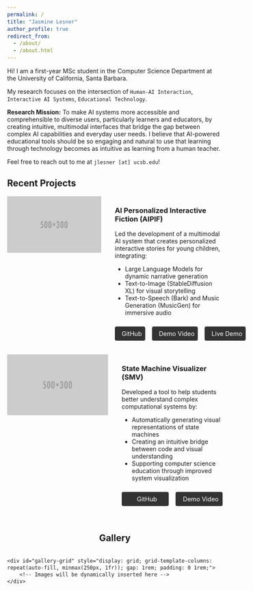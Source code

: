 ```yaml
---
permalink: /
title: "Jasmine Lesner"
author_profile: true
redirect_from: 
  - /about/
  - /about.html
---
```


Hi! I am a first-year MSc student in the Computer Science Department at the University of California, Santa Barbara.

My research focuses on the intersection of `Human-AI Interaction`, `Interactive AI Systems`, `Educational Technology`. 

**Research Mission:** To make AI systems more accessible and comprehensible to diverse users, particularly learners and educators, by creating intuitive, multimodal interfaces that bridge the gap between complex AI capabilities and everyday user needs. I believe that AI-powered educational tools should be so engaging and natural to use that learning through technology becomes as intuitive as learning from a human teacher.

Feel free to reach out to me at `jlesner [at] ucsb.edu`!

<div class="projects">
  <h2>Recent Projects</h2>

  <div class="project-container" style="display: flex; gap: 2rem; margin-bottom: 2rem;">
    <div class="project-image" style="flex: 1; max-width: 50%;">
      <img src="images/500x300.png" alt="AIPIF Project" style="width: 100%; height: auto;">
    </div>
    <div class="project-content" style="flex: 1; max-width: 50%;">
      <h3>AI Personalized Interactive Fiction (AIPIF)</h3>
      <p>Led the development of a multimodal AI system that creates personalized interactive stories for young children, integrating:</p>
      <ul>
        <li>Large Language Models for dynamic narrative generation</li>
        <li>Text-to-Image (StableDiffusion XL) for visual storytelling</li>
        <li>Text-to-Speech (Bark) and Music Generation (MusicGen) for immersive audio</li>
      </ul>
      <div class="project-links" style="margin-top: 1.5rem; display: flex; gap: 1rem;">
        <a href="https://github.com/jlesner/aipif" target="_blank" style="flex: 1; display: inline-block; padding: 0.5rem; text-align: center; background-color: #333; color: white; text-decoration: none; border-radius: 4px; font-size: 0.9rem; white-space: nowrap;">
          <i class="fab fa-github" style="margin-right: 0.5rem;"></i>GitHub
        </a>
        <a href="https://youtu.be/TaVGem3nFrk" target="_blank" style="flex: 1; display: inline-block; padding: 0.5rem; text-align: center; background-color: #333; color: white; text-decoration: none; border-radius: 4px; font-size: 0.9rem; white-space: nowrap;">
          <i class="fab fa-youtube" style="margin-right: 0.5rem;"></i>Demo Video
        </a>
        <a href="https://www.ufafu.com/" target="_blank" style="flex: 1; display: inline-block; padding: 0.5rem; text-align: center; background-color: #333; color: white; text-decoration: none; border-radius: 4px; font-size: 0.9rem; white-space: nowrap;">
          <i class="fas fa-external-link-alt" style="margin-right: 0.5rem;"></i>Live Demo
        </a>
      </div>
    </div>
  </div>

  <div class="project-container" style="display: flex; gap: 2rem;">
    <div class="project-image" style="flex: 1; max-width: 50%;">
      <img src="images/500x300.png" alt="SMV Project" style="width: 100%; height: auto;">
    </div>
    <div class="project-content" style="flex: 1; max-width: 50%;">
      <h3>State Machine Visualizer (SMV)</h3>
      <p>Developed a tool to help students better understand complex computational systems by:</p>
      <ul>
        <li>Automatically generating visual representations of state machines</li>
        <li>Creating an intuitive bridge between code and visual understanding</li>
        <li>Supporting computer science education through improved system visualization</li>
      </ul>
      <div class="project-links" style="margin-top: 1.5rem; display: flex; gap: 1rem;">
        <a href="https://github.com/jlesner/smv2" target="_blank" style="flex: 1; display: inline-block; padding: 0.5rem; text-align: center; background-color: #333; color: white; text-decoration: none; border-radius: 4px; font-size: 0.9rem; white-space: nowrap;">
          <i class="fab fa-github" style="margin-right: 0.5rem;"></i>GitHub
        </a>
        <a href="https://www.youtube.com/watch?v=IHp0X0J5Di8" target="_blank" style="flex: 1; display: inline-block; padding: 0.5rem; text-align: center; background-color: #333; color: white; text-decoration: none; border-radius: 4px; font-size: 0.9rem; white-space: nowrap;">
          <i class="fab fa-youtube" style="margin-right: 0.5rem;"></i>Demo Video
        </a>
      </div>
    </div>
  </div>
</div>

<!-- Add Font Awesome for icons -->
<link rel="stylesheet" href="https://cdnjs.cloudflare.com/ajax/libs/font-awesome/5.15.4/css/all.min.css">

<section class="gallery" style="padding: 2rem 0;">
    <h2 style="text-align: center; margin-bottom: 2rem;">Gallery</h2>
    
    <div id="gallery-grid" style="display: grid; grid-template-columns: repeat(auto-fill, minmax(250px, 1fr)); gap: 1rem; padding: 0 1rem;">
        <!-- Images will be dynamically inserted here -->
    </div>
</section>

<script>
async function loadGalleryImages() {
    try {
        
        const sampleImages = [
            'images/image1.jpg',
            'images/image2.jpg',
            'images/image3.jpg',
            'images/image4.jpg',
            'images/image5.jpg',
            'images/image6.jpg',
            // Add more image paths as needed
        ];
        
        const galleryGrid = document.getElementById('gallery-grid');
        
        // Create and append image elements for each path
        sampleImages.forEach(imagePath => {
            const imgContainer = document.createElement('div');
            imgContainer.style.cssText = `
                aspect-ratio: 1;
                overflow: hidden;
                border-radius: 8px;
                box-shadow: 0 2px 4px rgba(0,0,0,0.1);
            `;
            
            const img = document.createElement('img');
            img.src = imagePath;
            img.alt = `Gallery image - ${imagePath.split('/').pop()}`;
            img.style.cssText = `
                width: 100%;
                height: 100%;
                object-fit: cover;
                transition: transform 0.3s ease;
            `;
            
            // Add hover effect
            imgContainer.addEventListener('mouseenter', () => {
                img.style.transform = 'scale(1.05)';
            });
            imgContainer.addEventListener('mouseleave', () => {
                img.style.transform = 'scale(1)';
            });
            
            imgContainer.appendChild(img);
            galleryGrid.appendChild(imgContainer);
        });
    } catch (error) {
        console.error('Error loading gallery images:', error);
    }
}

// Load images when the page loads
document.addEventListener('DOMContentLoaded', loadGalleryImages);
</script>